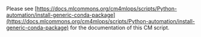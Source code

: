 Please see [https://docs.mlcommons.org/cm4mlops/scripts/Python-automation/install-generic-conda-package](https://docs.mlcommons.org/cm4mlops/scripts/Python-automation/install-generic-conda-package) for the documentation of this CM script.
